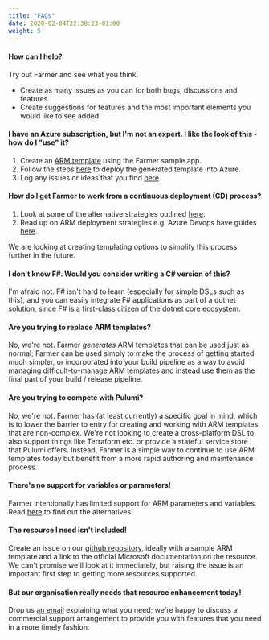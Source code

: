 ```yaml
---
title: "FAQs"
date: 2020-02-04T22:38:23+01:00
weight: 5
---
```


#### How can I help?
Try out Farmer and see what you think.
* Create as many issues as you can for both bugs, discussions and features
* Create suggestions for features and the most important elements you would like to see added

#### I have an Azure subscription, but I'm not an expert. I like the look of this - how do I "use" it?
1. Create an [ARM template](https://docs.microsoft.com/en-us/azure/azure-resource-manager/template-deployment-overview) using the Farmer sample app.
1. Follow the steps [here](../api-overview/template-generation) to deploy the generated template into Azure.
1. Log any issues or ideas that you find [here](https://github.com/CompositionalIT/farmer/issues/new).

#### How do I get Farmer to work from a continuous deployment (CD) process?
1. Look at some of the alternative strategies outlined [here](../deployment-guidance/).
2. Read up on ARM deployment strategies e.g. Azure Devops have guides [here](https://docs.microsoft.com/en-us/azure/azure-resource-manager/templates/add-template-to-azure-pipelines).

We are looking at creating templating options to simplify this process further in the future.

#### I don't know F#. Would you consider writing a C# version of this?
I'm afraid not. F# isn't hard to learn (especially for simple DSLs such as this), and you can easily integrate F# applications as part of a dotnet solution, since F# is a first-class citizen of the dotnet core ecosystem.

#### Are you trying to replace ARM templates?
No, we're not. Farmer *generates* ARM templates that can be used just as normal; Farmer can be used simply to make the process of getting started much simpler, or incorporated into your build pipeline as a way to avoid managing difficult-to-manage ARM templates and instead use them as the final part of your build / release pipeline.

#### Are you trying to compete with Pulumi?
No, we're not. Farmer has (at least currently) a specific goal in mind, which is to lower the barrier to entry for creating and working with ARM templates that are non-complex. We're not looking to create a cross-platform DSL to also support things like Terraform etc. or provide a stateful service store that Pulumi offers. Instead, Farmer is a simple way to continue to use ARM templates today but benefit from a more rapid authoring and maintenance process.

#### There's no support for variables or parameters!
Farmer intentionally has limited support for ARM parameters and variables. Read [here](../api-overview/parameters) to find out the alternatives.

#### The resource I need isn't included!
Create an issue on our [github repository](https://github.com/CompositionalIT/farmer/issues), ideally with a sample ARM template and a link to the official Microsoft documentation on the resource. We can't promise we'll look at it immediately, but raising the issue is an important first step to getting more resources supported.

#### But our organisation really needs that resource enhancement today!
Drop us [an email](info@compositional-it.com) explaining what you need; we're happy to discuss a commercial support arrangement to provide you with features that you need in a more timely fashion.
